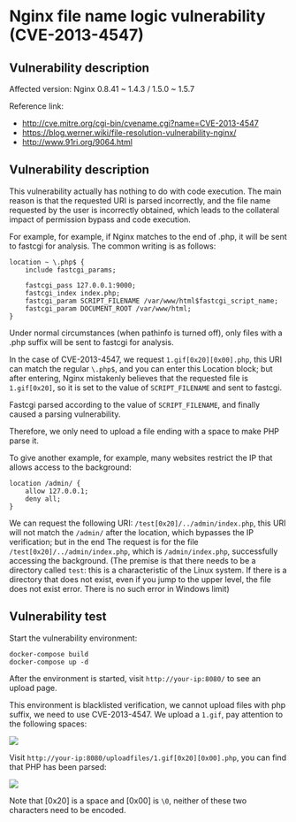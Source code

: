 # Nginx file name logic vulnerability (CVE-2013-4547)

## Vulnerability description

Affected version: Nginx 0.8.41 ~ 1.4.3 / 1.5.0 ~ 1.5.7

Reference link:

 - http://cve.mitre.org/cgi-bin/cvename.cgi?name=CVE-2013-4547
 - https://blog.werner.wiki/file-resolution-vulnerability-nginx/
 - http://www.91ri.org/9064.html

## Vulnerability description

This vulnerability actually has nothing to do with code execution. The main reason is that the requested URI is parsed incorrectly, and the file name requested by the user is incorrectly obtained, which leads to the collateral impact of permission bypass and code execution.

For example, for example, if Nginx matches to the end of .php, it will be sent to fastcgi for analysis. The common writing is as follows:

```
location ~ \.php$ {
    include fastcgi_params;

    fastcgi_pass 127.0.0.1:9000;
    fastcgi_index index.php;
    fastcgi_param SCRIPT_FILENAME /var/www/html$fastcgi_script_name;
    fastcgi_param DOCUMENT_ROOT /var/www/html;
}
```

Under normal circumstances (when pathinfo is turned off), only files with a .php suffix will be sent to fastcgi for analysis.

In the case of CVE-2013-4547, we request `1.gif[0x20][0x00].php`, this URI can match the regular `\.php$`, and you can enter this Location block; but after entering, Nginx mistakenly believes that the requested file is `1.gif[0x20]`, so it is set to the value of `SCRIPT_FILENAME` and sent to fastcgi.

Fastcgi parsed according to the value of `SCRIPT_FILENAME`, and finally caused a parsing vulnerability.

Therefore, we only need to upload a file ending with a space to make PHP parse it.

To give another example, for example, many websites restrict the IP that allows access to the background:

```
location /admin/ {
    allow 127.0.0.1;
    deny all;
}
```

We can request the following URI: `/test[0x20]/../admin/index.php`, this URI will not match the `/admin/` after the location, which bypasses the IP verification; but in the end The request is for the file `/test[0x20]/../admin/index.php`, which is `/admin/index.php`, successfully accessing the background. (The premise is that there needs to be a directory called `test`: this is a characteristic of the Linux system. If there is a directory that does not exist, even if you jump to the upper level, the file does not exist error. There is no such error in Windows limit)

## Vulnerability test

Start the vulnerability environment:

```
docker-compose build
docker-compose up -d
```

After the environment is started, visit `http://your-ip:8080/` to see an upload page.

This environment is blacklisted verification, we cannot upload files with php suffix, we need to use CVE-2013-4547. We upload a `1.gif`, pay attention to the following spaces:

![](01.png)

Visit `http://your-ip:8080/uploadfiles/1.gif[0x20][0x00].php`, you can find that PHP has been parsed:

![](02.png)

Note that [0x20] is a space and [0x00] is `\0`, neither of these two characters need to be encoded.